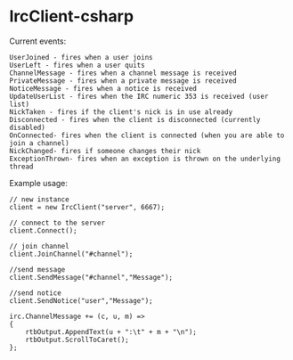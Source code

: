 IrcClient-csharp
================


Current events:

    UserJoined - fires when a user joins
    UserLeft - fires when a user quits
    ChannelMessage - fires when a channel message is received
    PrivateMessage - fires when a private message is received
    NoticeMessage - fires when a notice is received
    UpdateUserList - fires when the IRC numeric 353 is received (user list)
    NickTaken - fires if the client's nick is in use already
    Disconnected - fires when the client is disconnected (currently disabled)
    OnConnected- fires when the client is connected (when you are able to join a channel)
    NickChanged- fires if someone changes their nick
    ExceptionThrown- fires when an exception is thrown on the underlying thread
    
    
Example usage:

    // new instance
    client = new IrcClient("server", 6667);
    
    // connect to the server
    client.Connect();
    
    // join channel
    client.JoinChannel("#channel");
    
    //send message
    client.SendMessage("#channel","Message");
    
    //send notice
    client.SendNotice("user","Message");
    
    irc.ChannelMessage += (c, u, m) =>
    {
        rtbOutput.AppendText(u + ":\t" + m + "\n");
        rtbOutput.ScrollToCaret();
    };
